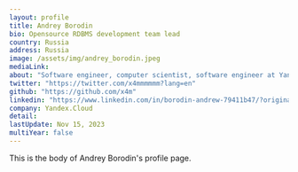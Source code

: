```yaml
---
layout: profile
title: Andrey Borodin
bio: Opensource RDBMS development team lead
country: Russia
address: Russia
image: /assets/img/andrey_borodin.jpeg
mediaLink: 
about: "Software engineer, computer scientist, software engineer at Yandex, Ph.D., associated professor at Ural Federal University, co-founder of Octonica company. Researching data indexing since 2008. Teaching at Yandex School for Data Analysis and UrFU. Contributing to PostgreSQL since 2016."
twitter: "https://twitter.com/x4mmmmmm?lang=en"
github: "https://github.com/x4m"
linkedin: "https://www.linkedin.com/in/borodin-andrew-79411b47/?originalSubdomain=ru"
company: Yandex.Cloud
detail: 
lastUpdate: Nov 15, 2023
multiYear: false
---
```


This is the body of Andrey Borodin's profile page.
